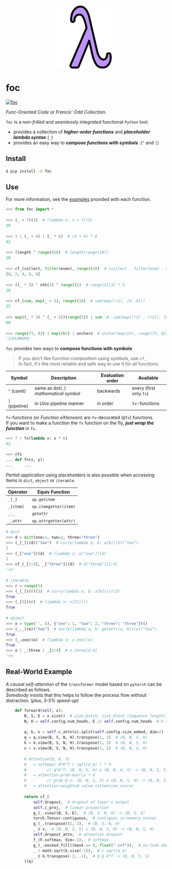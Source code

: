 <p align="center"> <img src="https://raw.githubusercontent.com/thyeem/foc/main/foc.png" height="200"/></p>

# foc

[![foc](https://img.shields.io/pypi/v/foc)](https://pypi.org/project/foc/)

_Func-Oriented Code_ or _Francis' Odd Collection_.

`foc` is a _non-frilled_ and _seamlessly integrated_ functional `Python` tool.


- provides a collection of ___higher-order functions___ and ___placeholder lambda syntax___ (`_`)
- provides an easy way to ___compose functions with symbols___. (`^` and `|`)


## Install
```bash
$ pip install -U foc
```

## Use

For more information, see the [examples](https://github.com/thyeem/foc/blob/main/foc/__init__.py#L150) provided with each function.

```python
>>> from foc import *

>>> (_ + 7)(3)  # (lambda x: x + 7)(3)
10

>>> 3 | (_ + 4) | (_ * 6)  # (3 + 4) * 6
42

>>> (length ^ range)(10)  # length(range(10))
10

>>> cf_(collect, filter(even), range)(10)  # (collect . filter(even . range)(10)
[0, 2, 4, 6, 8]

>>> ((_ * 5) ^ nth(3) ^ range)(5)  # range(5)[3] * 5
10

>>> cf_(sum, map(_ + 1), range)(10)  # sum(map((+1), [0..9]))
55

>>> map((_ * 3) ^ (_ + 2))(range(5)) | sum  #  sum(map((*3) . (+2)), [0..4])
60

>>> range(73, 82) | map(chr) | unchars  # unchar(map(chr, range(73, 82)))
'IJKLMNOPQ'
```

`foc` provides two ways to __compose functions with symbols__
> If you don't like function composition using symbols, use `cf_`.   
> In fact, it's the most reliable and safe way to use it for all functions.

| Symbol          | Description                            | Evaluation order | Available               |
|-----------------|----------------------------------------|------------------|-------------------------|
| `^` (caret)     | same as dot(`.`) _mathematical symbol_ | backwards        | every (first only `fx`) |
| `\|` (pipeline) | in _Unix_ pipeline manner              | in order         | `fx`-functions          |

`fx`-functions (or _Function eXtension_) are `fx`-decorated (`@fx`) functions.  
If you want to make a function the `fx` function on the fly, ___just wrap the function___ in `fx`. 

```python
>>> 7 | fx(lambda x: x * 6) 
42

>>> @fx
... def fn(x, y):
...     ...
```


_Partial application_ using placeholders is also possible when accessing items
in `dict`, `object` or `iterable`.

| Operator  | Equiv Function        |
|-----------|-----------------------|
| `_[_]`    | `op.getitem`          |
| `_[item]` | `op.itemgetter(item)` |
| `_._`     | `getattr`             |
| `_.attr`  | `op.attrgetter(attr)` |

```python
# dict
>>> d = dict(one=1, two=2, three="three")
>>> (_[_])(d)("two")  # curry(lambda a, b: a[b])(d)("two")
2
>>> (_["one"])(d)  # (lambda x: x["one"])(d)
1
>>> cf_(_[2:4], _["three"])(d)  # d["three"][2:4]
're'

# iterable
>>> r = range(5)
>>> (_[_])(r)(3)  # curry(lambda a, b: a[b])(r)(3)
True
>>> (_[3])(r)  # (lambda x: x[3])(r)
True

# object
>>> o = type('', (), {"one": 1, "two": 2, "three": "three"})()
>>> (_._)(o)("two")  # curry(lambda a, b: getattr(a, b))(o)("two")
True
>>> (_.one)(o)  # (lambda x: x.one)(o)
True
>>> o | _.three | _[2:4]  # o.three[2:4]
're'
```


## Real-World Example
A _causal self-attention_ of the `transformer` model based on `pytorch` can be described as follows.  
_Somebody_ insists that this helps to follow the process flow without distraction. (_plus, 3-5% speed-up_)

```python
    def forward(self, x):
        B, S, E = x.size()  # size_batch, size_block (sequence length), size_embed
        N, H = self.config.num_heads, E // self.config.num_heads  # E == (N * H)

        q, k, v = self.c_attn(x).split(self.config.size_embed, dim=2)
        q = q.view(B, S, N, H).transpose(1, 2)  # (B, N, S, H)
        k = k.view(B, S, N, H).transpose(1, 2)  # (B, N, S, H)
        v = v.view(B, S, N, H).transpose(1, 2)  # (B, N, S, H)

        # Attention(Q, K, V)
        #   = softmax( Q*K^T / sqrt(d_k) ) * V
        #         // q*k^T: (B, N, S, H) x (B, N, H, S) -> (B, N, S, S)
        #   = attention-prob-matrix * V
        #         // prob @ v: (B, N, S, S) x (B, N, S, H) -> (B, N, S, H)
        #   = attention-weighted value (attention score)

        return cf_(
            self.dropout,  # dropout of layer's output
            self.c_proj,  # linear projection
            g_(_.view)(B, S, E),  # (B, S, N, H) -> (B, S, E)
            torch.Tensor.contiguous,  # contiguos in-memory tensor
            g_(_.transpose)(1, 2),  # (B, S, N, H)
            _ @ v,  # (B, N, S, S) x (B, N, S, H) -> (B, N, S, H)
            self.dropout_attn,  # attention dropout
            f_(F.softmax, dim=-1),  # softmax
            g_(_.masked_fill)(mask == 0, float("-inf")),  # no-look-ahead
            _ / math.sqrt(k.size(-1)),  # / sqrt(d_k)
            _ @ k.transpose(-2, -1),  # Q @ K^T -> (B, N, S, S)
        )(q)
```
